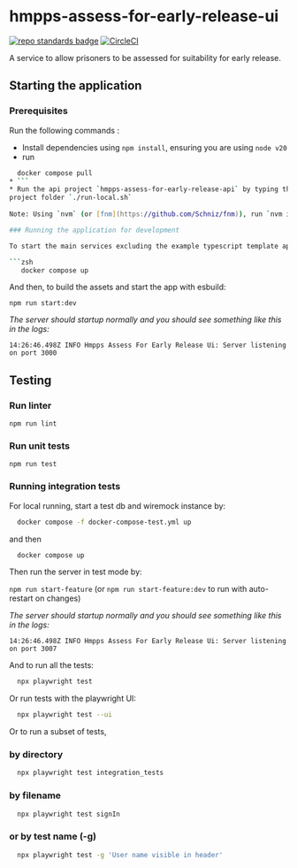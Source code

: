 # hmpps-assess-for-early-release-ui
[![repo standards badge](https://img.shields.io/badge/endpoint.svg?&style=flat&logo=github&url=https%3A%2F%2Foperations-engineering-reports.cloud-platform.service.justice.gov.uk%2Fapi%2Fv1%2Fcompliant_public_repositories%2Fhmpps-assess-for-early-release-ui)](https://operations-engineering-reports.cloud-platform.service.justice.gov.uk/public-github-repositories.html#hmpps-assess-for-early-release-ui "Link to report")
[![CircleCI](https://circleci.com/gh/ministryofjustice/hmpps-assess-for-early-release-ui/tree/main.svg?style=svg)](https://circleci.com/gh/ministryofjustice/hmpps-assess-for-early-release-ui)

A service to allow prisoners to be assessed for suitability for early release.

## Starting the application

### Prerequisites

Run the following commands :
* Install dependencies using `npm install`, ensuring you are using `node v20`
* run 
```zsh
  docker compose pull
* ```
* Run the api project `hmpps-assess-for-early-release-api` by typing the command in that 
project folder `./run-local.sh`
 
Note: Using `nvm` (or [fnm](https://github.com/Schniz/fnm)), run `nvm install --latest-npm` within the repository folder to use the correct version of node, and the latest version of npm. This matches the `engines` config in `package.json` and the CircleCI build config.

### Running the application for development

To start the main services excluding the example typescript template app: 

```zsh
   docker compose up
```

And then, to build the assets and start the app with esbuild:

`npm run start:dev`

<em>The server should startup normally and you should see something like this in the logs:</em>

`14:26:46.498Z INFO Hmpps Assess For Early Release Ui: Server listening on port 3000`

## Testing

### Run linter

`npm run lint`

### Run unit tests

`npm run test`

### Running integration tests

For local running, start a test db and wiremock instance by:

```zsh
  docker compose -f docker-compose-test.yml up
```

and then

```zsh
  docker compose up
```

Then run the server in test mode by:

`npm run start-feature` (or `npm run start-feature:dev` to run with auto-restart on changes)

<em>The server should startup normally and you should see something like this in the logs:</em>

`14:26:46.498Z INFO Hmpps Assess For Early Release Ui: Server listening on port 3007`

And to run all the tests:

```zsh
  npx playwright test
```
 
Or run tests with the playwright UI:

```zsh
  npx playwright test --ui
```

Or to run a subset of tests,

### by directory
```zsh
  npx playwright test integration_tests
```

### by filename
```zsh
  npx playwright test signIn
```

### or by test name (-g)
```zsh
  npx playwright test -g 'User name visible in header'
```

